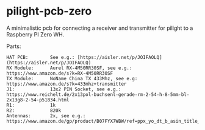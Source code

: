 # pilight-pcb-zero

A minimalistic pcb for connecting a receiver and transmitter for pilight to a Raspberry PI Zero WH.

Parts:

    HAT PCB:        See e.g.: [https://aisler.net/p/JOIFAOLQ](https://aisler.net/p/JOIFAOLQ)
    RX Module:      Aurel RX-4M50RR30SF, see e.g.: https://www.amazon.de/s?k=RX-4M50RR30SF
    TX Module:      NoName China TX 433Mhz, see e.g: https://www.amazon.de/s?k=433mhz+transmitter
    J1:             13x2 PIN Socket, see e.g.: https://www.reichelt.de/2x13pol-buchsenl-gerade-rm-2-54-h-8-5mm-bl-2x13g8-2-54-p51834.html
    R1:             1k
    R2:             820k
    Antennas:       2x, see e.g.: https://www.amazon.de/gp/product/B07FYX7WBW/ref=ppx_yo_dt_b_asin_title_o06_s00
